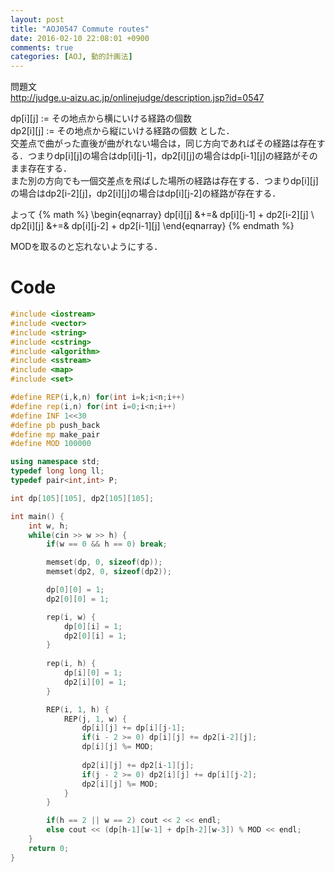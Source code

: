 ```yaml
---
layout: post
title: "AOJ0547 Commute routes"
date: 2016-02-10 22:08:01 +0900
comments: true
categories: [AOJ, 動的計画法]
---
```


問題文  
http://judge.u-aizu.ac.jp/onlinejudge/description.jsp?id=0547

<!-- more -->

dp\[i][j] := その地点から横にいける経路の個数  
dp2\[i][j] := その地点から縦にいける経路の個数 とした．  
交差点で曲がった直後が曲がれない場合は，同じ方向であればその経路は存在する．つまりdp\[i]\[j]の場合はdp\[i]\[j-1]，dp2\[i]\[j]の場合はdp\[i-1]\[j]の経路がそのまま存在する．  
また別の方向でも一個交差点を飛ばした場所の経路は存在する．つまりdp\[i]\[j]の場合はdp2\[i-2]\[j]，dp2\[i]\[j]の場合はdp\[i]\[j-2]の経路が存在する．

よって
{% math %}
\begin{eqnarray}
	dp[i][j] &+=& dp[i][j-1] + dp2[i-2][j] \\
	dp2[i][j] &+=& dp[i][j-2] + dp2[i-1][j]
\end{eqnarray}
{% endmath %}

MODを取るのと忘れないようにする．

# Code

```cpp
#include <iostream>
#include <vector>
#include <string>
#include <cstring>
#include <algorithm>
#include <sstream>
#include <map>
#include <set>

#define REP(i,k,n) for(int i=k;i<n;i++)
#define rep(i,n) for(int i=0;i<n;i++)
#define INF 1<<30
#define pb push_back
#define mp make_pair
#define MOD 100000

using namespace std;
typedef long long ll;
typedef pair<int,int> P;

int dp[105][105], dp2[105][105];

int main() {
	int w, h;
	while(cin >> w >> h) {
		if(w == 0 && h == 0) break;

		memset(dp, 0, sizeof(dp));
		memset(dp2, 0, sizeof(dp2));

		dp[0][0] = 1;
		dp2[0][0] = 1;

		rep(i, w) {
			dp[0][i] = 1;
			dp2[0][i] = 1;
		}
		
		rep(i, h) {
			dp[i][0] = 1;
			dp2[i][0] = 1;
		}

		REP(i, 1, h) {
			REP(j, 1, w) {
				dp[i][j] += dp[i][j-1];
				if(i - 2 >= 0) dp[i][j] += dp2[i-2][j];
				dp[i][j] %= MOD;
		
				dp2[i][j] += dp2[i-1][j];
				if(j - 2 >= 0) dp2[i][j] += dp[i][j-2];
				dp2[i][j] %= MOD;
			}
		}

		if(h == 2 || w == 2) cout << 2 << endl;
		else cout << (dp[h-1][w-1] + dp[h-2][w-3]) % MOD << endl;
	}
	return 0;
}
```
